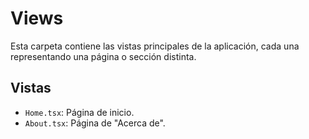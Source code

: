 # Views

Esta carpeta contiene las vistas principales de la aplicación, cada una representando una página o sección distinta.

## Vistas

- `Home.tsx`: Página de inicio.
- `About.tsx`: Página de "Acerca de".


